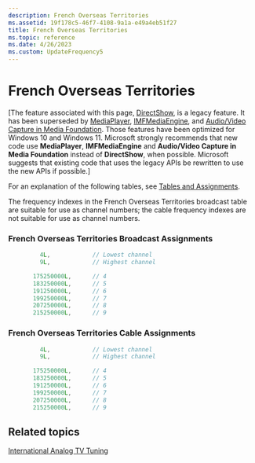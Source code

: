 ```yaml
---
description: French Overseas Territories
ms.assetid: 19f178c5-46f7-4108-9a1a-e49a4eb51f27
title: French Overseas Territories
ms.topic: reference
ms.date: 4/26/2023
ms.custom: UpdateFrequency5
---
```


# French Overseas Territories

\[The feature associated with this page, [DirectShow](/windows/win32/directshow/directshow), is a legacy feature. It has been superseded by [MediaPlayer](/uwp/api/Windows.Media.Playback.MediaPlayer), [IMFMediaEngine](/windows/win32/api/mfmediaengine/nn-mfmediaengine-imfmediaengine), and [Audio/Video Capture in Media Foundation](/windows/win32/medfound/audio-video-capture-in-media-foundation). Those features have been optimized for Windows 10 and Windows 11. Microsoft strongly recommends that new code use **MediaPlayer**, **IMFMediaEngine** and **Audio/Video Capture in Media Foundation** instead of **DirectShow**, when possible. Microsoft suggests that existing code that uses the legacy APIs be rewritten to use the new APIs if possible.\]

For an explanation of the following tables, see [Tables and Assignments](tables-and-assignments.md).

The frequency indexes in the French Overseas Territories broadcast table are suitable for use as channel numbers; the cable frequency indexes are not suitable for use as channel numbers.

### French Overseas Territories Broadcast Assignments


```C++
         4L,            // Lowest channel
         9L,            // Highest channel

       175250000L,      // 4
       183250000L,      // 5
       191250000L,      // 6
       199250000L,      // 7
       207250000L,      // 8
       215250000L,      // 9
```



### French Overseas Territories Cable Assignments


```C++
         4L,            // Lowest channel
         9L,            // Highest channel

       175250000L,      // 4
       183250000L,      // 5
       191250000L,      // 6
       199250000L,      // 7
       207250000L,      // 8
       215250000L,      // 9
```



## Related topics

<dl> <dt>

[International Analog TV Tuning](international-analog-tv-tuning.md)
</dt> </dl>

 

 



